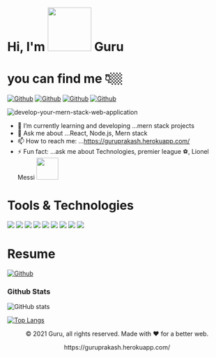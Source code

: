                                                           
                                                       
  # Hi, I'm <img src="https://raw.githubusercontent.com/nixin72/nixin72/master/wave.gif" width="100" height="100">  Guru  

                 

# you can find me 👇🏼
[<img alt="Github" src="https://img.shields.io/badge/GitHub-%2312100E.svg?&style=for-the-badge&logo=Github&logoColor=white" />](https://github.com/guru2711) [<img alt="Github" src="https://img.shields.io/badge/twitter-%231DA1F2.svg?&style=for-the-badge&logo=twitter&logoColor=white" />](https://twitter.com/saiguruprakash) 
[<img alt="Github" src="https://img.shields.io/badge/LinkedIn-%2312100E.svg?&style=for-the-badge&logo=LinkedIn&logoColor=white" />](https://www.linkedin.com/in/guru-prakash/)
[<img alt="Github" src="https://img.shields.io/badge/portfolio-%2312100E.svg?&style=for-the-badge&logo=portfolio&logoColor=white" />](https://guruprakash.herokuapp.com/)

![develop-your-mern-stack-web-application](https://user-images.githubusercontent.com/59472229/142756932-9d8dd4b1-a740-45b0-aa08-29a8e0c63729.jpg)




- 🌱 I’m currently learning and developing  ...mern stack projects
- 💬 Ask me about ...React, Node.js, Mern stack
- 📫 How to reach me: ...https://guruprakash.herokuapp.com/
- ⚡ Fun fact: ...ask me about Technologies, premier league ⚽, Lionel Messi  <img src="https://user-images.githubusercontent.com/25294734/88898294-b4d42f80-d276-11ea-8f7e-749b0633c536.gif" width="50" height="50">


 # Tools & Technologies
 <p>
  <img src="https://img.shields.io/badge/HTML5-E34F26?style=for-the-badge&logo=html5&logoColor=white" />
  <img src="https://img.shields.io/badge/CSS3-1572B6?style=for-the-badge&logo=css3&logoColor=white" />
    <img src="https://img.shields.io/badge/Bootstrap-563D7C?style=for-the-badge&logo=bootstrap&logoColor=white" />
  <img src="https://img.shields.io/badge/JavaScript-323330?style=for-the-badge&logo=javascript&logoColor=F7DF1E" />
    <img src="https://img.shields.io/badge/React.js-007ACC?style=for-the-badge&logo=react&logoColor=white" /> 
  <img src="https://img.shields.io/badge/Node.js-339933?style=for-the-badge&logo=nodedotjs&logoColor=white" />
  <img src="https://img.shields.io/badge/MONGODB-1572B6?style=for-the-badge&logo=mongodb&logoColor=white" />
   <img src="https://img.shields.io/badge/Visual_Studio_Code-0078D4?style=for-the-badge&logo=visual%20studio%20code&logoColor=white" />
  <img src="https://img.shields.io/badge/Visual_Studio-5C2D91?style=for-the-badge&logo=visual%20studio&logoColor=white" />
  </p>


# Resume
 [<img alt="Github" src="https://img.shields.io/badge/resume-%231DA1F2.svg?&style=for-the-badge&logo=resume&logoColor=white" />]( https://drive.google.com/file/d/1nwp3spB7_u7KwEJV7LlTQqH14cyOh3OA/view?usp=sharing)            
                             
        
                             
                         


                             


### Github Stats
![GitHub stats](https://github-readme-stats.vercel.app/api?username=guru2711&theme=tokyonight&show_icons=true)


[![Top Langs](https://github-readme-stats.vercel.app/api/top-langs/?username=guru2711&hide=html&theme=tokyonight&show_icons=true)](https://github.com/guru2711/github-readme-stats)




<p align="center"> © 2021 Guru, all rights reserved. Made with ❤️ for a better web. </p>
<p align="center">
https://guruprakash.herokuapp.com/
</p>



